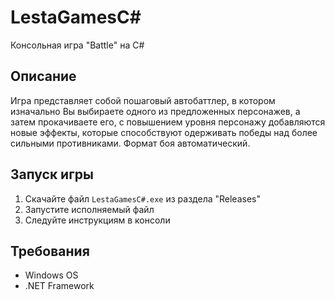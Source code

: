 # LestaGamesC#

Консольная игра "Battle" на C#

## Описание
Игра представляет собой пошаговый автобаттлер, в котором изначально Вы выбираете одного из предложенных персонажев, а затем прокачиваете его, с повышением уровня персонажу добавляются новые эффекты, которые способствуют 
одерживать победы над более сильными противниками. Формат боя автоматический.

## Запуск игры
1. Скачайте файл `LestaGamesC#.exe` из раздела "Releases"
2. Запустите исполняемый файл
3. Следуйте инструкциям в консоли

## Требования
- Windows OS
- .NET Framework 
